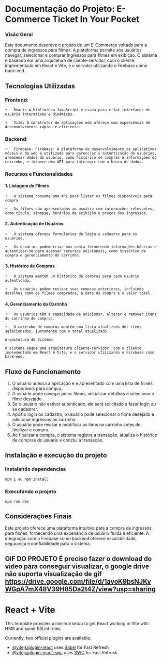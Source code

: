 
# Documentação do Projeto: E-Commerce Ticket In Your Pocket


### Visão Geral
Este documento descreve o projeto de um E-Commerce voltado para a compra de ingressos para filmes. A plataforma permite aos usuários navegar, selecionar e comprar ingressos para filmes em exibição. O sistema é baseado em uma arquitetura de cliente-servidor, com o cliente implementado em React e Vite, e o servidor utilizando o Firebase como back-end.

## Tecnologias Utilizadas

### Frontend:

```
•	React: A biblioteca JavaScript é usada para criar interfaces de usuário interativas e dinâmicas.

•	Vite: O construtor de aplicações web oferece uma experiência de desenvolvimento rápida e eficiente.
```

### Backend:

```
•	Firebase: Firebase: A plataforma de desenvolvimento de aplicativos móveis e da web é utilizada para gerenciar a autenticação de usuários, armazenar dados do usuário, como histórico de compras e informações do carrinho, e fornece uma API para interagir com o banco de dados.
```

### Recursos e Funcionalidades

#### 1. Listagem de Filmes
```
•	O sistema consome uma API para listar os filmes disponíveis para compra.

•	Os filmes são apresentados ao usuário com informações relevantes, como título, sinopse, horários de exibição e preços dos ingressos.
```

#### 2. Autenticação de Usuários
```
•	O sistema oferece formulários de login e cadastro para os usuários.

•	Os usuários podem criar uma conta fornecendo informações básicas e autenticar-se para acessar recursos adicionais, como histórico de compra e gerenciamento do carrinho.
```

#### 3. Histórico de Compras
```
•	O sistema mantém um histórico de compras para cada usuário autenticado.

•	Os usuários podem revisar suas compras anteriores, incluindo detalhes como os filmes comprados, a data da compra e o valor total.
```

#### 4. Gerenciamento do Carrinho
```
•	Os usuários têm a capacidade de adicionar, alterar e remover itens do carrinho de compras.

•	O carrinho de compras mantém uma lista atualizada dos itens selecionados, juntamente com o total atualizado.

Arquitetura do Sistema

O sistema segue uma arquitetura cliente-servidor, com o cliente implementado em React e Vite, e o servidor utilizando o Firebase como back-end.
```

## Fluxo de Funcionamento

1. O usuário acessa a aplicação e é apresentado com uma lista de filmes disponíveis para compra.
2. O usuário pode navegar pelos filmes, visualizar detalhes e selecionar o filme desejado.
3. Se o usuário não estiver autenticado, ele será solicitado a fazer login ou se cadastrar.
4. Após o login ou cadastro, o usuário pode selecionar o filme desejado e adicionar ingressos ao carrinho.
5. O usuário pode revisar e modificar os itens no carrinho antes de finalizar a compra.
6. Ao finalizar a compra, o sistema registra a transação, atualiza o histórico de compras do usuário e conclui a transação.

## Instalação e execução do projeto

### Instalando dependencias
```
npm i ou npm install
```
### Executando o projeto
```
npm run dev
```

## Considerações Finais

Este projeto oferece uma plataforma intuitiva para a compra de ingressos para filmes, fornecendo uma experiência de usuário fluida e eficiente. A integração com o Firebase como backend oferece escalabilidade, segurança e confiabilidade para o sistema.

 GIF DO PROJETO
 É preciso fazer o download do video para conseguir visualizar, o google drive não suporta visualização de gif
 https://drive.google.com/file/d/1avoK9bsNJKvWGpA7mX48V39H85Da2t4Z/view?usp=sharing
 ----------------------------------------------------------------------------------------------------------------------------------------------------------------------------
 
 
 
 
 # React + Vite

This template provides a minimal setup to get React working in Vite with HMR and some ESLint rules.

Currently, two official plugins are available:

- [@vitejs/plugin-react](https://github.com/vitejs/vite-plugin-react/blob/main/packages/plugin-react/README.md) uses [Babel](https://babeljs.io/) for Fast Refresh
- [@vitejs/plugin-react-swc](https://github.com/vitejs/vite-plugin-react-swc) uses [SWC](https://swc.rs/) for Fast Refresh



  
